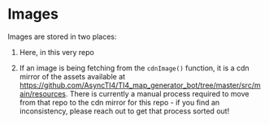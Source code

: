 # Images

Images are stored in two places:

1) Here, in this very repo

2) If an image is being fetching from the `cdnImage()` function, it is a cdn mirror of the assets available at https://github.com/AsyncTI4/TI4_map_generator_bot/tree/master/src/main/resources. There is currently a manual process required to move from that repo to the cdn mirror for this repo - if you find an inconsistency, please reach out to get that process sorted out!